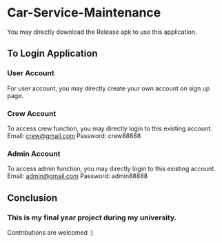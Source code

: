 # Car-Service-Maintenance

You may directly download the Release apk to use this application.

## To Login Application

### User Account
For user account, you may directly create your own account on sign up page. 

### Crew Account
To access crew function, you may directly login to this existing account.
Email: crew@gmail.com
Password: crew88888

### Admin Account
To access admin function, you may directly login to this existing account.
Email: admin@gmail.com
Password: admin88888

## Conclusion
### This is my final year project during my university.
Contributions are welcomed :)


